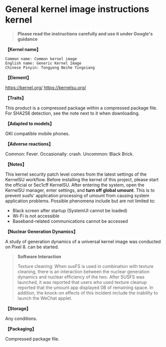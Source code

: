 # General kernel image instructions kernel

> **Please read the instructions carefully and use it under Google's guidance**

**【Kernel name】**

    Common name: Common kernel image
    English name: Generic Kernel Image
    Chinese Pinyin: Tongyong Neihe Yingxiang

**【Element】**

  https://kernel.org/
  https://kernelsu.org/

**【Traits】**

  This product is a compressed package within a compressed package file. For SHA256 detection, see the note next to it when downloading.

**【Adapted to models】**

  GKI compatible mobile phones.

**【Adverse reactions】** 

  Common: Fever. Occasionally: crash. Uncommon: Black Brick. 

**【Notes】**

  This kernel security patch level comes from the latest settings of the KernelSU workflow. Before installing the kernel of this project, please       start the official or 5ec1cff KernelSU. After entering the system, open the KernelSU manager, enter settings, and **turn off global umount**. This   is to prevent susfs' application processing of umount from causing system application problems. Possible phenomena include but are not limited to: 
  
  - Black screen after startup (SystemUI cannot be loaded) 
  - Wi-Fi is not accessible
  - Baseband-related communications cannot be accessed

**【Nuclear Generation Dynamics】**

  A study of generation dynamics of a universal kernel image was conducted on Pixel 8. can be started.
  > **Software Interaction**
  >
  > Texture cleaning: When susFS is used in combination with texture cleaning, there is an interaction between the nuclear generation dynamics and nuclear efficiency of the two. After SUSFS was launched, it was reported that users who used texture cleanup reported that the umount app displayed 0B of remaining space. In addition, the knock-on effects of this incident include the inability to launch the WeChat applet.

**【Storage】**

  Any conditions.

**【Packaging】**

  Compressed package file.

